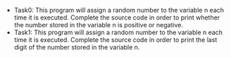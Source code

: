 - Task0: This program will assign a random number to the variable n each time it is executed. Complete the source code in order to print whether the number stored in the variable n is positive or negative.
- Task1: This program will assign a random number to the variable n each time it is executed. Complete the source code in order to print the last digit of the number stored in the variable n.

